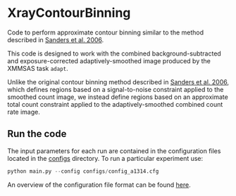 # XrayContourBinning

Code to perform approximate contour binning similar to the method described in [Sanders et al. 2006](https://arxiv.org/abs/astro-ph/0606528). 

This code is designed to work with the combined background-subtracted and exposure-corrected adaptively-smoothed image produced by the XMMSAS task `adapt`. 

Unlike the original contour binning method described in [Sanders et al. 2006](https://arxiv.org/abs/astro-ph/0606528), which defines regions based on a signal-to-noise constraint applied to the smoothed count image, we instead define regions based on an approximate total count constraint applied to the adaptively-smoothed combined count rate image.

## Run the code

The input parameters for each run are contained in the configuration files located in the [configs](./configs) directory. To run a particular experiment use:

```python
python main.py --config configs/config_a1314.cfg
```
An overview of the configuration file format can be found [here](./configs/README.md).
